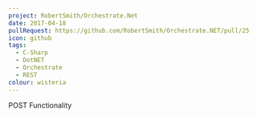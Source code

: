 ```yaml
---
project: RobertSmith/Orchestrate.Net
date: 2017-04-18
pullRequest: https://github.com/RobertSmith/Orchestrate.NET/pull/25
icon: github
tags:
  - C-Sharp
  - DotNET
  - Orchestrate
  - REST
colour: wisteria
---
```

POST Functionality

